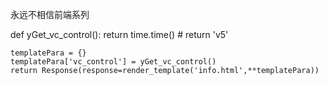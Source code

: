 永远不相信前端系列



def yGet_vc_control():
    return time.time()
    # return 'v5'


    templatePara = {}
    templatePara['vc_control'] = yGet_vc_control()
    return Response(response=render_template('info.html',**templatePara))



<link rel="stylesheet" type="text/css" href="{{ url_for('static', filename='css/yIwannasee.css') }}?{{ vc_control }}" />
